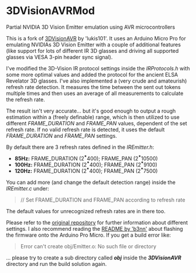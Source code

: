 # 3DVisionAVRMod
Partial NVIDIA 3D Vision Emitter emulation using AVR microcontrollers  

This is a fork of [3DVisionAVR](https://github.com/lukis101/3DVisionAVR) by 'lukis101'. It uses an Arduino Micro Pro for emulating NVIDIAs 3D Vision Emitter with a couple of additional features (like support for lots of different IR 3D glasses and driving all supported glasses via VESA 3-pin header sync signal).

I've modified the 3D-Vision IR protocol settings inside the *IRProtocols.h* with some more optimal values and added the protocol for the ancient ELSA Revelator 3D glasses. I've also implemented a (very crude and amateurish) refresh rate detection. It measures the time between the sent out tokens multiple times and then uses an average of all measurements to calculate the refresh rate.

The result isn't very accurate... but it's good enough to output a rough estimation within a (freely definable) range, which is then utilized to use different *FRAME_DURATION* and *FRAME_PAN* values, dependent of the set refresh rate. If no valid refresh rate is detected, it uses the default *FRAME_DURATION* and *FRAME_PAN* settings.

By default there are 3 refresh rates defined in the *IREmitter.h*:
* **85Hz:** FRAME_DURATION (2   ⃰400); FRAME_PAN (2   ⃰10500)
* **100Hz:** FRAME_DURATION (2   ⃰400); FRAME_PAN (2   ⃰9100)
* **120Hz:** FRAME_DURATION (2   ⃰400); FRAME_PAN (2   ⃰7500)

You can add more (and change the default detection range) inside the *IREmitter.c* under:
> // Set FRAME_DURATION and FRAME_PAN according to refresh rate

The default values for unrecognized refresh rates are in there too.

Please refer to the [original repository](https://github.com/lukis101/3DVisionAVR) for further information about different settings. I also recommend reading the [README by 'b3nn'](https://github.com/b3nn/3DVisionAVR-Hardware/blob/main/README-FLASH-FIRMWARE.md) about flashing the firmware onto the Arduino Pro Micro. If you get a build error like:
> Error can't create obj/Emitter.o: No such file or directory

... please try to create a sub directory called ***obj*** inside the ***3DVisionAVR*** directory and run the build solution again.
